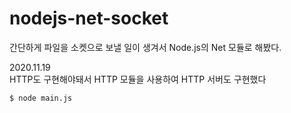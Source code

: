# nodejs-net-socket

간단하게 파일을 소켓으로 보낼 일이 생겨서 Node.js의 Net 모듈로 해봤다.

2020.11.19   
HTTP도 구현해야돼서 HTTP 모듈을 사용하여 HTTP 서버도 구현했다

```
$ node main.js
```